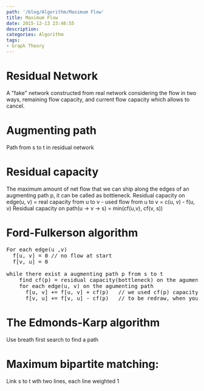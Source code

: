 ```yaml
---
path: '/blog/Algorithm/Maximum Flow'
title: Maximum Flow
date: 2015-12-13 23:46:55
description:
categories: Algorithm
tags:
- Graph Theory
---
```


# Residual Network
A "fake" network constructed from real network considering the flow in two ways, remaining flow capacity, and current flow capacity which allows to cancel.

# Augmenting path 
Path from s to t in residual network

# Residual capacity
The maximum amount of net flow that we can ship along the edges of an augmenting path p, it can be called as bottleneck.
Residual capacity on edge(u, v) = real capacity from u to v - used flow from u to v
                                = c(u, v) - f(u, v)
Residual capacity on path(u -> v -> s) = min(cf(u,v), cf(v, s))
                                
# Ford-Fulkerson algorithm
<pre class="sample">
For each edge(u ,v)
  f[u, v] = 0 // no flow at start
  f[v, u] = 0
  
while there exist a augmenting path p from s to t
    find cf(p) = residual capacity(bottleneck) on the agumenting path
    for each edge(u, v) on the agumenting path
      f[u, v] += f[u, v] + cf(p)   // we used cf(p) capacity on that tunnel
      f[v, u] += f[v, u] - cf(p)   // to be redraw, when you compute cf(v, u) =  c[v, u] - (- xxx) = c[v, u] + xxxx
</pre>
  

# The Edmonds-Karp algorithm
Use breath first search to find a path

# Maximum bipartite matching:
Link s to t wth two lines, each line weighted 1